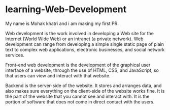 # learning-Web-Development
My name is Mohak khatri and i am making my first PR.

Web development is the work involved in developing a Web site for the Internet (World Wide Web) or an intranet (a private network). Web development can range from developing a simple single static page of plain text to complex web applications, electronic businesses, and social network services.

Front-end web development is the development of the graphical user interface of a website, through the use of HTML, CSS, and JavaScript, so that users can view and interact with that website.

Backend is the server-side of the website. It stores and arranges data, and also makes sure everything on the client-side of the website works fine. It is the part of the website that you cannot see and interact with. It is the portion of software that does not come in direct contact with the users.

